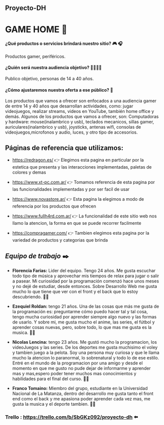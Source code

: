 ## Proyecto-DH 

# GAME HOME 🚀

#### **¿Qué productos o servicios brindará nuestro sitio?** :video_game: 	:headphones:
  Productos gamer, periféricos.


#### **¿Quién será nuestra audiencia objetivo?** :family_man_man_boy_boy:
  Publico objetivo, personas de 14 a 40 años.


#### **¿Cómo ajustaremos nuestra oferta a ese público?** 🤔

Los productos que vamos a ofrecer son enfocados a una audiencia gamer de entre 14 y 40 años que desarrollan actividades, como: 
jugar videojuegos, realizar streams, videos en YouTube, también home office y demás. Algunos de los productos que vamos a ofrecer, son: 
  Computadoras y hardware: mouse(inalambrico y usb), teclados mecanicos, sillas gamer, auriculares(inalambrico y usb), joysticks, antenas wifi, consolas de videojuegos,microfonos y audio, luces, y otro tipo de accesorios.

## **Páginas de referencia que utilizamos:**

* https://redragon.es/ 👉 Elegimos esta pagina en particular por la estetica que presenta y las interacciones implementadas, paletas de colores y demas

* https://www.xt-pc.com.ar/ 👉 Tomamos referencia de esta pagina por las funcionalidades implementadas y por ser facil de usar

* https://www.novastore.ar/ 👉 Esta pagina la elegimos a modo de referencia por los productos que ofrecen

* https://www.fullh4rd.com.ar/ 👉 La funcionalidad de este sitio web nos llamo la atencion, la forma en que se puede recorrer facilmente

* https://compragamer.com/ 👉 Tambien elegimos esta pagina por la variedad de productos y categorias que brinda

## *Equipo de trabajo* ✒️

- **Florencia Farias:**
Lider del equipo. Tengo 24 años. Me gusta escuchar todo tipo de música y aprovechar mis tiempos de relax para jugar o salir a pasear. Mi curiosidad por la programación comenzó hace unos meses y no dejé de estudiar, desde entonces. Sobre Desarrollo Web me gusta mucho lo que tiene que ver con el front y el back que lo estoy descubriendo. :man_technologist:


- **Ezequiel Roldan:** 
tengo 21 años. Una de las cosas  que más  me gusta de la programación es: preguntarme cómo puedo hacer tal y tal cosa, tengo mucha curiosidad por aprender siempre  algo nuevo y las formas de usarlo. Y sobre mi, me gusta mucho el anime, las series, el fútbol y aprender cosas nuevas, pero, sobre  todo, lo que mas me gusta es la musica. :man_technologist:


- **Nicolas Lencina:** tengo 23 años. Me gustó mucho la programacion, los videoJuegos y las series. De los deportes me gusta muchisimo el voley y tambien juego a la pelota. Soy una persona muy curiosa  y que le llama mucho la atencion lo paranormal, lo sobrenatural y todo lo de ese estilo. Entré en el mundo de la programacion por una amigo y desde el momento en que me gusto no pude dejar de informarme y aprender mas y mas,espero poder tener muchos mas conocimientos y habilidades para el final del curso. :man_technologist:

- **Franco Tomaino:** Miembro del grupo, estudiante en la Universidad Nacional de La Matanza, dentro del desarrollo me gusta tanto el front end como el back y me apasiona poder aprender cada vez mas, me gusta la musica y el deporte tambien.  :man_technologist:


### Trello : https://trello.com/b/SbGKz092/proyecto-dh ⬅️

